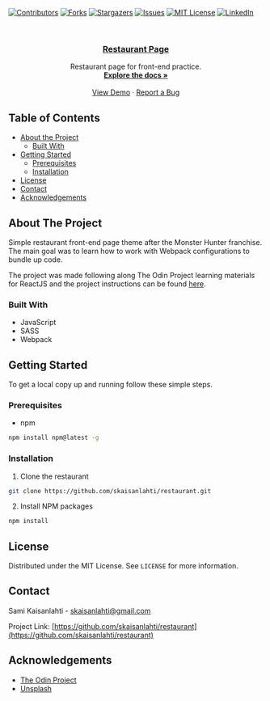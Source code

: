 [![Contributors][contributors-shield]][contributors-url]
[![Forks][forks-shield]][forks-url]
[![Stargazers][stars-shield]][stars-url]
[![Issues][issues-shield]][issues-url]
[![MIT License][license-shield]][license-url]
[![LinkedIn][linkedin-shield]][linkedin-url]

<!-- PROJECT LOGO -->
<br />
<p align="center">
  <a href="https://github.com/skaisanlahti/restaurant">
    <h3 align="center">Restaurant Page</h3>
  </a>

  <p align="center">
    Restaurant page for front-end practice.
    <br />
    <a href="https://github.com/skaisanlahti/restaurant"><strong>Explore the docs »</strong></a>
    <br />
    <br />
    <a href="https://skaisanlahti.github.io/restaurant/">View Demo</a>
    ·
    <a href="https://github.com/skaisanlahti/restaurant/issues">Report a Bug</a>
  </p>
</p>

<!-- TABLE OF CONTENTS -->

## Table of Contents

- [About the Project](#about-the-project)
  - [Built With](#built-with)
- [Getting Started](#getting-started)
  - [Prerequisites](#prerequisites)
  - [Installation](#installation)
- [License](#license)
- [Contact](#contact)
- [Acknowledgements](#acknowledgements)

<!-- ABOUT THE PROJECT -->

## About The Project

Simple restaurant front-end page theme after the Monster Hunter franchise. The main goal was to learn how to work with Webpack configurations to bundle up code.

The project was made following along The Odin Project learning materials for ReactJS and the project instructions can be found [here](https://www.theodinproject.com/courses/javascript/lessons/restaurant-page).

### Built With

- JavaScript
- SASS
- Webpack

<!-- GETTING STARTED -->

## Getting Started

To get a local copy up and running follow these simple steps.

### Prerequisites

- npm

```sh
npm install npm@latest -g
```

### Installation

1. Clone the restaurant

```sh
git clone https://github.com/skaisanlahti/restaurant.git
```

2. Install NPM packages

```sh
npm install
```

<!-- USAGE EXAMPLES -->

<!-- ROADMAP -->

<!-- CONTRIBUTING -->

<!-- LICENSE -->

## License

Distributed under the MIT License. See `LICENSE` for more information.

<!-- CONTACT -->

## Contact

Sami Kaisanlahti - skaisanlahti@gmail.com

Project Link: [https://github.com/skaisanlahti/restaurant](https://github.com/skaisanlahti/restaurant)

<!-- ACKNOWLEDGEMENTS -->

## Acknowledgements

- [The Odin Project](https://www.theodinproject.com/)
- [Unsplash](https://unsplash.com/)

<!-- MARKDOWN LINKS & IMAGES -->
<!-- https://www.markdownguide.org/basic-syntax/#reference-style-links -->

[contributors-shield]: https://img.shields.io/github/contributors/skaisanlahti/restaurant.svg?style=flat-square
[contributors-url]: https://github.com/skaisanlahti/restaurant/graphs/contributors
[forks-shield]: https://img.shields.io/github/forks/skaisanlahti/restaurant.svg?style=flat-square
[forks-url]: https://github.com/skaisanlahti/restaurant/network/members
[stars-shield]: https://img.shields.io/github/stars/skaisanlahti/restaurant.svg?style=flat-square
[stars-url]: https://github.com/skaisanlahti/restaurant/stargazers
[issues-shield]: https://img.shields.io/github/issues/skaisanlahti/restaurant.svg?style=flat-square
[issues-url]: https://github.com/skaisanlahti/restaurant/issues
[license-shield]: https://img.shields.io/github/license/skaisanlahti/restaurant.svg?style=flat-square
[license-url]: https://github.com/skaisanlahti/restaurant/blob/master/LICENSE.txt
[linkedin-shield]: https://img.shields.io/badge/-LinkedIn-black.svg?style=flat-square&logo=linkedin&colorB=555
[linkedin-url]: https://www.linkedin.com/in/sami-kaisanlahti-6587031a6/
[product-screenshot]: images/screenshot.png
